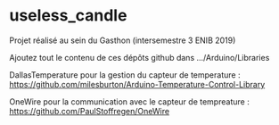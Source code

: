 # useless_candle
Projet réalisé au sein du Gasthon (intersemestre 3 ENIB 2019)

Ajoutez tout le contenu de ces dépôts github dans .../Arduino/Libraries

DallasTemperature pour la gestion du capteur de temperature :
https://github.com/milesburton/Arduino-Temperature-Control-Library

OneWire pour la communication avec le capteur de tempreature :
https://github.com/PaulStoffregen/OneWire
